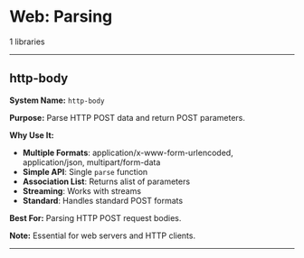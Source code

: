 # Web: Parsing

1 libraries

---

## http-body

**System Name:** `http-body`

**Purpose:** Parse HTTP POST data and return POST parameters.

**Why Use It:**
- **Multiple Formats**: application/x-www-form-urlencoded, application/json, multipart/form-data
- **Simple API**: Single `parse` function
- **Association List**: Returns alist of parameters
- **Streaming**: Works with streams
- **Standard**: Handles standard POST formats

**Best For:** Parsing HTTP POST request bodies.

**Note:** Essential for web servers and HTTP clients.

---


